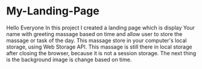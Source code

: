 # My-Landing-Page

Hello Everyone
In this project I created a landing page which is display Your name with greeting massage based on time and allow user to store the massage or task of the day.
This massage store in your computer's local storage, using Web Storage API.
This massage is still there in local storage after closing the browser, because it is not a session storage.
The next thing is the background image is change based on time.
